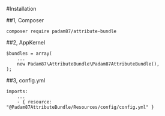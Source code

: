 #Installation

##1, Composer

	composer require padam87/attribute-bundle

##2, AppKernel

	$bundles = array(
	    ...
	    new Padam87\AttributeBundle\Padam87AttributeBundle(),
	);

##3, config.yml

	imports:
	    ...
	    - { resource: "@Padam87AttributeBundle/Resources/config/config.yml" }
